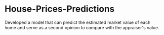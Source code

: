 # House-Prices-Predictions
Developed a model that can predict the estimated market value of each home and serve as a second opinion to compare with the appraiser's value.
